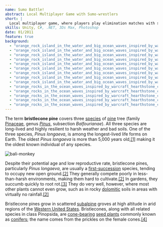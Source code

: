 ```yaml
---
name: Sumo Battle!
abstract: Local Multiplayer Game with Sumo-wrestlers
short: |
  Local multiplayer game, where players play elimination matches with sumo-wrestlers controlled with only one button.
skills: Unity, C#, .NET, 3Ds Max, Photoshop
date: 01/2011
feature: true
background:
  - "orange_rock_island_in_the_water_and_big_ocean_waves_inspired_by_warcraft_hearthstone_casual_game_112140760.webp"
  - "orange_rock_island_in_the_water_and_big_ocean_waves_inspired_by_warcraft_hearthstone_casual_game_1249010556.webp"
  - "orange_rock_island_in_the_water_and_big_ocean_waves_inspired_by_warcraft_hearthstone_casual_game_1696941406.webp"
  - "orange_rock_island_in_the_water_and_big_ocean_waves_inspired_by_warcraft_hearthstone_casual_game_2302694797.webp"
  - "orange_rock_island_in_the_water_and_big_ocean_waves_inspired_by_warcraft_hearthstone_casual_game_2563574179.webp"
  - "orange_rock_island_in_the_water_and_big_ocean_waves_inspired_by_warcraft_hearthstone_casual_game_3198145631.webp"
  - "orange_rock_island_in_the_water_and_big_ocean_waves_inspired_by_warcraft_hearthstone_casual_game_3664286467.webp"
  - "orange_rock_island_in_the_water_and_big_ocean_waves_inspired_by_warcraft_hearthstone_casual_game_47912279.webp"
  - "orange_rock_island_in_the_water_and_big_ocean_waves_inspired_by_warcraft_hearthstone_casual_game_641480197.webp"
  - "orange_rocks_in_the_ocean_waves_inspired_by_warcraft_hearthstone_casual_game_2017682470.webp"
  - "orange_rocks_in_the_ocean_waves_inspired_by_warcraft_hearthstone_casual_game_3094194169.webp"
  - "orange_rocks_in_the_ocean_waves_inspired_by_warcraft_hearthstone_casual_game_3323516413.webp"
  - "orange_rocks_in_the_ocean_waves_inspired_by_warcraft_hearthstone_casual_game_376232026.webp"
  - "orange_rocks_in_the_ocean_waves_inspired_by_warcraft_hearthstone_casual_game_951573216.webp"
---
```


The term **bristlecone pine** covers three [species](https://en.wikipedia.org/wiki/Species 'Species') of [pine](https://en.wikipedia.org/wiki/Pine 'Pine') tree (family [Pinaceae](https://en.wikipedia.org/wiki/Pinaceae 'Pinaceae'), genus [_Pinus_](https://en.wikipedia.org/wiki/Pinus 'Pinus'), subsection _Balfourianae_). All three species are long-lived and highly resilient to harsh weather and bad soils. One of the three species, _Pinus longaeva_, is among the longest-lived life forms on Earth. The oldest _Pinus longaeva_ is more than 5,000 years old,[\[1\]](https://en.wikipedia.org/wiki/Bristlecone_pine#cite_note-oldest-1) making it the oldest known individual of any species.

![bali-monkey](../mahkeo-monkey.jpg)

Despite their potential age and low reproductive rate, bristlecone pines, particularly _Pinus longaeva_, are usually a [first-succession](https://en.wikipedia.org/wiki/Primary_succession 'Primary succession') species, tending to occupy new open ground.[\[2\]](https://en.wikipedia.org/wiki/Bristlecone_pine#cite_note-FEIS-2) They generally compete poorly in less-than-harsh environments, making them hard to cultivate.[\[2\]](https://en.wikipedia.org/wiki/Bristlecone_pine#cite_note-FEIS-2) In gardens, they succumb quickly to root rot.[\[3\]](https://en.wikipedia.org/wiki/Bristlecone_pine#cite_note-3) They do very well, however, where most other plants cannot even grow, such as in rocky [dolomitic](<https://en.wikipedia.org/wiki/Dolomite_(mineral)> 'Dolomite (mineral)') soils in areas with virtually no rainfall.[\[2\]](https://en.wikipedia.org/wiki/Bristlecone_pine#cite_note-FEIS-2)

Bristlecone pines grow in scattered [subalpine](https://en.wikipedia.org/wiki/Subalpine 'Subalpine') groves at high altitude in arid regions of the [Western United States](https://en.wikipedia.org/wiki/Western_United_States 'Western United States'). Bristlecones, along with all related species in class Pinopsida, are [cone-bearing](https://en.wikipedia.org/wiki/Conifer_cone 'Conifer cone') [seed plants](https://en.wikipedia.org/wiki/Seed_plant 'Seed plant') commonly known as [conifers](https://en.wikipedia.org/wiki/Conifer 'Conifer'); the name comes from the prickles on the female cones.[\[4\]](https://en.wikipedia.org/wiki/Bristlecone_pine#cite_note-ARKive-4)
